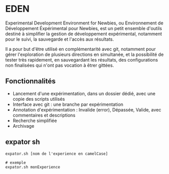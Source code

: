 # EDEN
Experimental Development Environment for Newbies, ou Environnement de Développement Éxpérimental pour Newbies, est un petit ensemble d'outils destiné à simplifier la gestion de développement expérimental, notamment pour le suivi, la sauvegarde et l'accès aux résultats.

Il a pour but d'être utilisé en complémentarité avec git, notamment pour gérer l'exploration de plusieurs directions en simultanée, et la possibilité de tester très rapidement, en sauvegardant les résultats, des configurations non finalisées qui n'ont pas vocation à êtrer gittées.

## Fonctionnalités

- Lancement d'une expérimentation, dans un dossier dédié, avec une copie des scripts utilisés
- Interface avec git : une branche par expérimentation
- Annotation d'expérimentation : Invalide (error), Dépassée, Valide, avec commentaires et descriptions
- Recherche simplifiée
- Archivage

## expator sh 

```
expator.sh [nom de l'experience en camelCase] 

# exemple 
expator.sh monExperience
```


